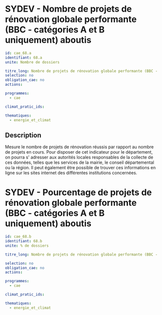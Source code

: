 # SYDEV - Nombre de projets de rénovation globale performante (BBC - catégories A et B uniquement) aboutis
```yaml
id: cae_68.a
identifiant: 68.a
unite: Nombre de dossiers

titre_long: Nombre de projets de rénovation globale performante (BBC - catégories A et B uniquement) aboutis
selection: no
obligation_cae: no
actions:

programmes:
  - cae

climat_pratic_ids:

thematiques:
  - energie_et_climat
```
## Description
Mesure le nombre de projets de rénovation réussis par rapport au nombre de projets en cours. Pour disposer de cet indicateur pour le département, on pourra s' adresser aux autorités locales responsables de la collecte de ces données, telles que les services de la mairie, le conseil départemental ou la région. Il peut également être possible de trouver ces informations en ligne sur les sites internet des différentes institutions concernées.

# SYDEV - Pourcentage de projets de rénovation globale performante (BBC - catégories A et B uniquement) aboutis
```yaml
id: cae_68.b
identifiant: 68.b
unite: % de dossiers

titre_long: Nombre de projets de rénovation globale performante (BBC - catégories A et B uniquement) aboutis / nombre dossiers en cours (en %)

selection: no
obligation_cae: no
actions:

programmes:
  - cae

climat_pratic_ids:

thematiques:
  - energie_et_climat

